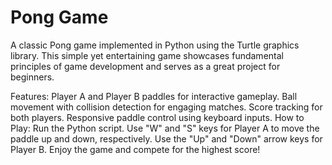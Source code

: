 # Pong Game
A classic Pong game implemented in Python using the Turtle graphics library. This simple yet entertaining game showcases fundamental principles of game development and serves as a great project for beginners.

Features:
Player A and Player B paddles for interactive gameplay.
Ball movement with collision detection for engaging matches.
Score tracking for both players.
Responsive paddle control using keyboard inputs.
How to Play:
Run the Python script.
Use "W" and "S" keys for Player A to move the paddle up and down, respectively.
Use the "Up" and "Down" arrow keys for Player B.
Enjoy the game and compete for the highest score!
